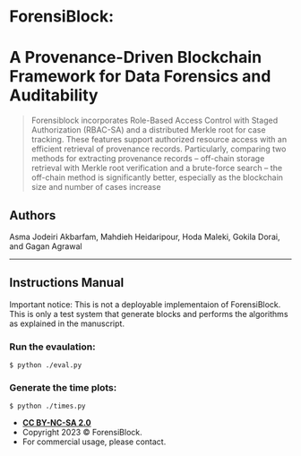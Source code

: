 # ForensiBlock:


#  A Provenance-Driven Blockchain Framework for Data Forensics and Auditability



>  Forensiblock incorporates Role-Based Access Control with Staged Authorization (RBAC-SA) and a distributed Merkle root for case tracking. These features support authorized resource access with an efficient retrieval of provenance records. Particularly, comparing two methods for extracting provenance records – off-chain storage retrieval with Merkle root verification and a brute-force search – the off-chain method is significantly better, especially as the blockchain size and number of cases increase


## Authors

Asma Jodeiri Akbarfam, Mahdieh Heidaripour, Hoda Maleki, Gokila Dorai, and Gagan Agrawal

---


## Instructions Manual
Important notice: This is not a deployable implementaion of ForensiBlock. This is only a test system that generate blocks and performs the algorithms as explained in the manuscript.


### Run the evaulation:

```shell
$ python ./eval.py
```

### Generate the time plots:

```shell
$ python ./times.py
```

- **[CC BY-NC-SA 2.0](https://creativecommons.org/licenses/by-nc-sa/2.0/)**
- Copyright 2023 © ForensiBlock.
- For commercial usage, please contact.